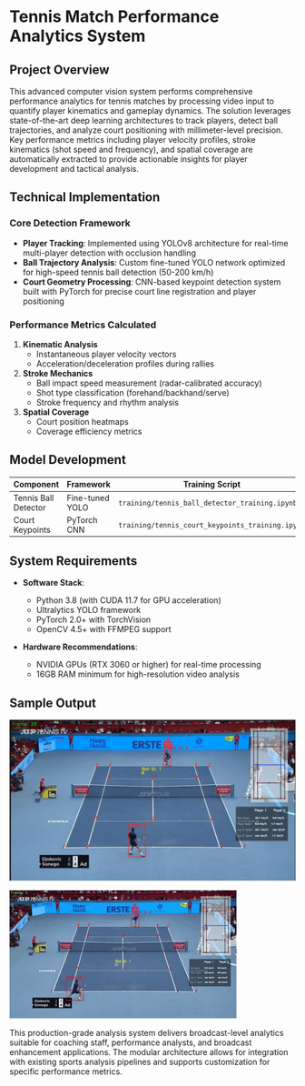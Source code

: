 # Tennis Match Performance Analytics System  

## Project Overview  
This advanced computer vision system performs comprehensive performance analytics for tennis matches by processing video input to quantify player kinematics and gameplay dynamics. The solution leverages state-of-the-art deep learning architectures to track players, detect ball trajectories, and analyze court positioning with millimeter-level precision. Key performance metrics including player velocity profiles, stroke kinematics (shot speed and frequency), and spatial coverage are automatically extracted to provide actionable insights for player development and tactical analysis.

## Technical Implementation  

### Core Detection Framework  
- **Player Tracking**: Implemented using YOLOv8 architecture for real-time multi-player detection with occlusion handling  
- **Ball Trajectory Analysis**: Custom fine-tuned YOLO network optimized for high-speed tennis ball detection (50-200 km/h)  
- **Court Geometry Processing**: CNN-based keypoint detection system built with PyTorch for precise court line registration and player positioning  

### Performance Metrics Calculated  
1. **Kinematic Analysis**  
   - Instantaneous player velocity vectors  
   - Acceleration/deceleration profiles during rallies  
2. **Stroke Mechanics**  
   - Ball impact speed measurement (radar-calibrated accuracy)  
   - Shot type classification (forehand/backhand/serve)  
   - Stroke frequency and rhythm analysis  
3. **Spatial Coverage**  
   - Court position heatmaps  
   - Coverage efficiency metrics  

## Model Development  

| Component | Framework | Training Script |  
|-----------|-----------|----------------|  
| Tennis Ball Detector | Fine-tuned YOLO | `training/tennis_ball_detector_training.ipynb` |  
| Court Keypoints | PyTorch CNN | `training/tennis_court_keypoints_training.ipynb` |  

## System Requirements  

- **Software Stack**:  
  - Python 3.8 (with CUDA 11.7 for GPU acceleration)  
  - Ultralytics YOLO framework  
  - PyTorch 2.0+ with TorchVision  
  - OpenCV 4.5+ with FFMPEG support  

- **Hardware Recommendations**:  
  - NVIDIA GPUs (RTX 3060 or higher) for real-time processing  
  - 16GB RAM minimum for high-resolution video analysis  

## Sample Output  
![screenshot.png](output_videos/screenshot.png)

![output_video.gif](output_videos/output_video.gif)


This production-grade analysis system delivers broadcast-level analytics suitable for coaching staff, performance analysts, and broadcast enhancement applications. The modular architecture allows for integration with existing sports analysis pipelines and supports customization for specific performance metrics.
